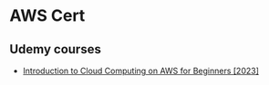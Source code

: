 # AWS Cert

## Udemy courses
- [Introduction to Cloud Computing on AWS for Beginners [2023]](https://dbshyd.udemy.com/course/introduction-to-cloud-computing-on-amazon-aws-for-beginners/)
